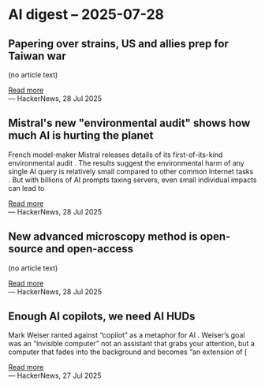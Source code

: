 # AI digest – 2025-07-28

## Papering over strains, US and allies prep for Taiwan war

(no article text)

[Read more](https://www.reuters.com/world/asia-pacific/papering-over-strains-us-allies-prep-taiwan-war-2025-07-25)  
— HackerNews, 28 Jul 2025

## Mistral's new "environmental audit" shows how much AI is hurting the planet

French model-maker Mistral releases details of its first-of-its-kind environmental audit . The results suggest the environmental harm of any single AI query is relatively small compared to other common Internet tasks . But with billions of AI prompts taxing servers, even small individual impacts can lead to

[Read more](https://arstechnica.com/ai/2025/07/mistrals-new-environmental-audit-shows-how-much-ai-is-hurting-the-planet/)  
— HackerNews, 28 Jul 2025

## New advanced microscopy method is open-source and open-access

(no article text)

[Read more](https://phys.org/news/2025-07-microscopy-method-reveals-images-complex.html)  
— HackerNews, 28 Jul 2025

## Enough AI copilots, we need AI HUDs

Mark Weiser ranted against “copilot” as a metaphor for AI . Weiser’s goal was an “invisible computer” not an assistant that grabs your attention, but a computer that fades into the background and becomes “an extension of [

[Read more](https://www.geoffreylitt.com/2025/07/27/enough-ai-copilots-we-need-ai-huds)  
— HackerNews, 27 Jul 2025

